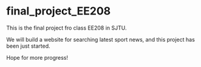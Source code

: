 # final_project_EE208
This is the final project fro class EE208 in SJTU.

We will build a website for searching latest sport news, and this project has been just started.

Hope for more progress!
